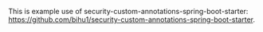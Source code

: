 This is example use of
security-custom-annotations-spring-boot-starter: https://github.com/bihu1/security-custom-annotations-spring-boot-starter.